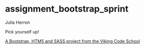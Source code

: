 assignment_bootstrap_sprint
===========================

Julia Herron

Pick yourself up!

[A Bootstrap, HTM5 and SASS project from the Viking Code School](http://www.vikingcodeschool.com)
